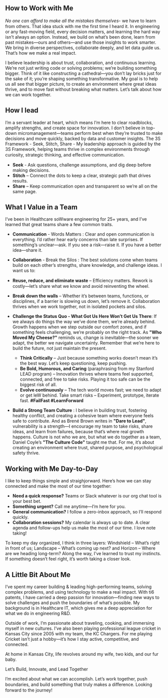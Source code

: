 ## How to Work with Me
*No one can aﬀord to make all the mistakes themselves*- we have to learn from others. That idea stuck with me the
first time I heard it. In engineering or any fast-moving field, every decision matters, and learning the hard way isn’t
always an option. Instead, we build on what’s been done, learn from past mistakes—ours and others—and use
those insights to work smarter. We bring in diverse perspectives, collaborate deeply, and let data guide us. That’s
how we make a real impact.

I believe leadership is about trust, collaboration, and continuous learning. We’re not just writing code or solving
problems; we’re building something bigger. Think of it like constructing a cathedral—you don’t lay bricks just for
the sake of it; you’re shaping something transformative. My goal is to help us all see that bigger picture, to create
an environment where great ideas thrive, and to move fast without breaking what matters.
Let’s talk about how we can work together.

## How I lead
I’m a servant leader at heart, which means I’m here to clear roadblocks, amplify strengths, and create space for
innovation. I don’t believe in top-down micromanagement—teams perform best when they’re trusted to make
decisions and move quickly, backed by data and customer insights.
The 3S Framework - Seek, Stitch, Share - My leadership approach is guided by the 3S Framework, helping teams
thrive in complex environments through curiosity, strategic thinking, and eﬀective communication.
* **Seek** - Ask questions, challenge assumptions, and dig deep before making decisions.
* **Stitch** – Connect the dots to keep a clear, strategic path that drives results.
* **Share**  – Keep communication open and transparent so we’re all on the same page.

## What I Value in a Team
I’ve been in Healthcare soWware engineering for 25+ years, and I’ve learned that great teams share a few common
traits.
* **Communication** - Words Matters : Clear and open communication is everything. I’d rather hear early concerns
than late surprises. If something’s unclear—ask. If you see a risk—raise it. If you have a better idea—share it.
* **Collaboration** - Break the Silos : The best solutions come when teams build on each other’s strengths, share
knowledge, and challenge ideas. I want us to:
* **Reuse, reduce, and eliminate waste** – Eﬃciency matters. Rework is costly—let’s share what we know
and avoid reinventing the wheel.
* **Break down the walls** – Whether it’s between teams, functions, or disciplines, if a barrier is slowing us
down, let’s remove it. Collaboration thrives when we work together, not in isolated pockets and silos.
 * **Challenge the Status Quo - What Got Us Here Won’t Get Us There**: If we always do things the way we’ve done them, we’re already behind. Growth happens when we step outside our comfort zones, and if something feels challenging, we’re probably on the right track. As **"Who Moved My Cheese?"** reminds us, change is inevitable—the sooner we adapt, the better we navigate uncertainty. Remember that we’re here to
build the future, not just maintain the present.

   * **Think Critically** – Just because something works doesn’t mean it’s the best way. Let’s keep questioning,
keep pushing.
   * **Be Bold, Humorous, and Caring** (paraphrasing from my Stanford LEAD program) – Innovation thrives where teams feel supported, connected, and free to take risks. Playing it too safe can be the biggest risk of all.
   * **Evolve continuously** – The tech world moves fast; we need to adapt or get leW behind.
  Take smart risks – Experiment, prototype, iterate fast. **#FailFast #LearnForward**
 * **Build a Strong Team Culture**  : I believe in building trust, fostering healthy conflict, and creating a cohesive
team where everyone feels safe to contribute. And as Brené Brown writes in **"Dare to Lead"**, vulnerability is a
strength—I encourage my team to take risks, share ideas, and learn from failures, because that’s where real growth happens. Culture is not who we are, but what we do together as a team, Daniel Coyle’s **"The Culture Code"** taught me that. For me, it’s about creating an environment where trust, shared purpose, and psychological safety thrive.

## Working with Me Day-to-Day
I like to keep things simple and straighjorward. Here’s how we can stay connected and make the most of our time
together:
* **Need a quick response?** Teams or Slack whatever is our org chat tool is your best bet.
* **Something urgent?** Call me anytime—I’m here for you.
* **General communication?** I follow a zero-inbox approach, so I’ll respond quickly.
* **Collaboration sessions?** My calendar is always up to date. A clear agenda and follow-ups help us make the most of our time. I love note taking!

To keep my day organized, I think in three layers: Windshield – What’s right in front of us; Landscape – What’s
coming up next? and Horizon – Where are we heading long-term? Along the way, I’ve learned to trust my instincts.
If something doesn’t feel right, it’s worth taking a closer look.

## A Little Bit About Me
I’ve spent my career building & leading high-performing teams, solving complex problems, and using technology to
make a real impact. With ti6 patents, I have carried a deep passion for innovation—finding new ways to solve
challenges and push the boundaries of what’s possible. My background is in Healthcare IT, which gives me a deep
appreciation for what we do in engineering R&D.

Outside of work, I’m passionate about traveling, cooking, and immersing myself in new cultures. I’ve also been
playing professional league cricket in Kansas City since 2005 with my team, the KC Chargers. For me playing Cricket
isn’t just a hobby—it’s how I stay active, competitive, and connected.

At home in Kansas City, life revolves around my wife, two kids, and our fur baby. 

Let’s Build, Innovate, and Lead Together

I’m excited about what we can accomplish. Let’s work together, push boundaries, and build something that truly makes a diﬀerence. Looking forward to the journey!